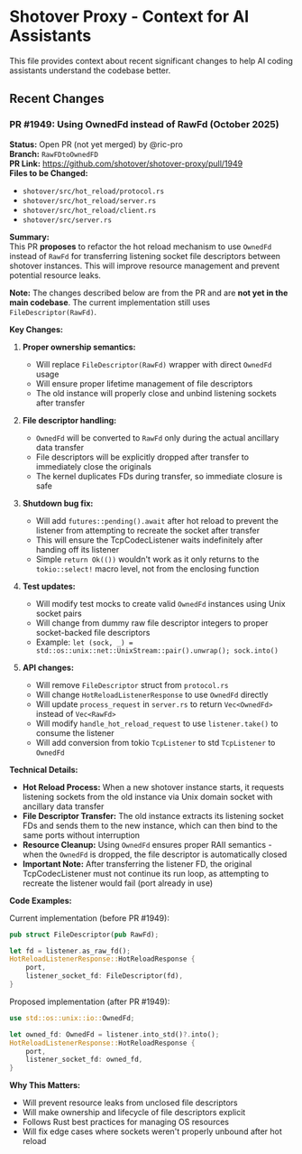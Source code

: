 # Shotover Proxy - Context for AI Assistants

This file provides context about recent significant changes to help AI coding assistants understand the codebase better.

## Recent Changes

### PR #1949: Using OwnedFd instead of RawFd (October 2025)

**Status:** Open PR (not yet merged) by @ric-pro  
**Branch:** `RawFDtoOwnedFD`  
**PR Link:** https://github.com/shotover/shotover-proxy/pull/1949  
**Files to be Changed:**
- `shotover/src/hot_reload/protocol.rs`
- `shotover/src/hot_reload/server.rs`
- `shotover/src/hot_reload/client.rs`
- `shotover/src/server.rs`

**Summary:**  
This PR **proposes** to refactor the hot reload mechanism to use `OwnedFd` instead of `RawFd` for transferring listening socket file descriptors between shotover instances. This will improve resource management and prevent potential resource leaks.

**Note:** The changes described below are from the PR and are **not yet in the main codebase**. The current implementation still uses `FileDescriptor(RawFd)`.

**Key Changes:**

1. **Proper ownership semantics:**
   - Will replace `FileDescriptor(RawFd)` wrapper with direct `OwnedFd` usage
   - Will ensure proper lifetime management of file descriptors
   - The old instance will properly close and unbind listening sockets after transfer

2. **File descriptor handling:**
   - `OwnedFd` will be converted to `RawFd` only during the actual ancillary data transfer
   - File descriptors will be explicitly dropped after transfer to immediately close the originals
   - The kernel duplicates FDs during transfer, so immediate closure is safe

3. **Shutdown bug fix:**
   - Will add `futures::pending().await` after hot reload to prevent the listener from attempting to recreate the socket after transfer
   - This will ensure the TcpCodecListener waits indefinitely after handing off its listener
   - Simple `return Ok(())` wouldn't work as it only returns to the `tokio::select!` macro level, not from the enclosing function

4. **Test updates:**
   - Will modify test mocks to create valid `OwnedFd` instances using Unix socket pairs
   - Will change from dummy raw file descriptor integers to proper socket-backed file descriptors
   - Example: `let (sock, _) = std::os::unix::net::UnixStream::pair().unwrap(); sock.into()`

5. **API changes:**
   - Will remove `FileDescriptor` struct from `protocol.rs`
   - Will change `HotReloadListenerResponse` to use `OwnedFd` directly
   - Will update `process_request` in `server.rs` to return `Vec<OwnedFd>` instead of `Vec<RawFd>`
   - Will modify `handle_hot_reload_request` to use `listener.take()` to consume the listener
   - Will add conversion from tokio `TcpListener` to std `TcpListener` to `OwnedFd`

**Technical Details:**

- **Hot Reload Process:** When a new shotover instance starts, it requests listening sockets from the old instance via Unix domain socket with ancillary data transfer
- **File Descriptor Transfer:** The old instance extracts its listening socket FDs and sends them to the new instance, which can then bind to the same ports without interruption
- **Resource Cleanup:** Using `OwnedFd` ensures proper RAII semantics - when the `OwnedFd` is dropped, the file descriptor is automatically closed
- **Important Note:** After transferring the listener FD, the original TcpCodecListener must not continue its run loop, as attempting to recreate the listener would fail (port already in use)

**Code Examples:**

Current implementation (before PR #1949):
```rust
pub struct FileDescriptor(pub RawFd);

let fd = listener.as_raw_fd();
HotReloadListenerResponse::HotReloadResponse {
    port,
    listener_socket_fd: FileDescriptor(fd),
}
```

Proposed implementation (after PR #1949):
```rust
use std::os::unix::io::OwnedFd;

let owned_fd: OwnedFd = listener.into_std()?.into();
HotReloadListenerResponse::HotReloadResponse {
    port,
    listener_socket_fd: owned_fd,
}
```

**Why This Matters:**
- Will prevent resource leaks from unclosed file descriptors
- Will make ownership and lifecycle of file descriptors explicit
- Follows Rust best practices for managing OS resources
- Will fix edge cases where sockets weren't properly unbound after hot reload
